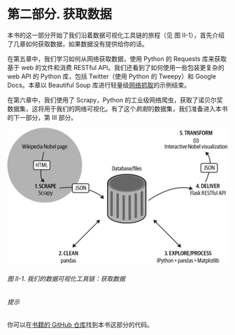 # 第二部分. 获取数据

本书的这一部分开始了我们沿着数据可视化工具链的旅程（见 图 II-1），首先介绍了几章如何获取数据，如果数据没有提供给你的话。

在第五章中，我们学习如何从网络获取数据，使用 Python 的 Requests 库来获取基于 web 的文件和消费 RESTful API。我们还看到了如何使用一些包装更复杂的 web API 的 Python 库，包括 Twitter（使用 Python 的 Tweepy）和 Google Docs。本章以 Beautiful Soup 库进行轻量级[网络抓取](https://oreil.ly/fjBEA)的示例结束。

在第六章中，我们使用了 Scrapy，Python 的工业级网络爬虫，获取了诺贝尔奖数据集，这将用于我们的网络可视化。有了这个*肮脏*的数据集，我们准备进入本书的下一部分，第 III 部分。

![dpj2 p223](img/dpj2_p223.png)

###### 图 II-1\. 我们的数据可视化工具链：获取数据

###### 提示

你可以在[书籍的 GitHub 仓库](https://github.com/Kyrand/dataviz-with-python-and-js-ed-2)找到本书这部分的代码。
